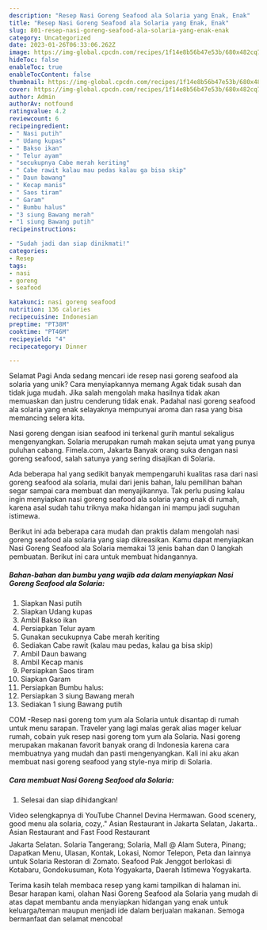 ```yaml
---
description: "Resep Nasi Goreng Seafood ala Solaria yang Enak, Enak"
title: "Resep Nasi Goreng Seafood ala Solaria yang Enak, Enak"
slug: 801-resep-nasi-goreng-seafood-ala-solaria-yang-enak-enak
category: Uncategorized
date: 2023-01-26T06:33:06.262Z
image: https://img-global.cpcdn.com/recipes/1f14e8b56b47e53b/680x482cq70/nasi-goreng-seafood-ala-solaria-foto-resep-utama.jpg
hideToc: false
enableToc: true
enableTocContent: false
thumbnail: https://img-global.cpcdn.com/recipes/1f14e8b56b47e53b/680x482cq70/nasi-goreng-seafood-ala-solaria-foto-resep-utama.jpg
cover: https://img-global.cpcdn.com/recipes/1f14e8b56b47e53b/680x482cq70/nasi-goreng-seafood-ala-solaria-foto-resep-utama.jpg
author: Admin
authorAv: notfound
ratingvalue: 4.2
reviewcount: 6
recipeingredient:
- " Nasi putih"
- " Udang kupas"
- " Bakso ikan"
- " Telur ayam"
- "secukupnya Cabe merah keriting"
- " Cabe rawit kalau mau pedas kalau ga bisa skip"
- " Daun bawang"
- " Kecap manis"
- " Saos tiram"
- " Garam"
- " Bumbu halus"
- "3 siung Bawang merah"
- "1 siung Bawang putih"
recipeinstructions:

- "Sudah jadi dan siap dinikmati!"
categories:
- Resep
tags:
- nasi
- goreng
- seafood

katakunci: nasi goreng seafood 
nutrition: 136 calories
recipecuisine: Indonesian
preptime: "PT38M"
cooktime: "PT46M"
recipeyield: "4"
recipecategory: Dinner

---
```



Selamat Pagi Anda sedang mencari ide resep nasi goreng seafood ala solaria yang unik? Cara menyiapkannya memang Agak tidak susah dan tidak juga mudah. Jika salah mengolah maka hasilnya tidak akan memuaskan dan justru cenderung tidak enak. Padahal nasi goreng seafood ala solaria yang enak selayaknya mempunyai aroma dan rasa yang bisa memancing selera kita.


Nasi goreng dengan isian seafood ini terkenal gurih mantul sekaligus mengenyangkan. Solaria merupakan rumah makan sejuta umat yang punya puluhan cabang. Fimela.com, Jakarta Banyak orang suka dengan nasi goreng seafood, salah satunya yang sering disajikan di Solaria.

Ada beberapa hal yang sedikit banyak mempengaruhi kualitas rasa dari nasi goreng seafood ala solaria, mulai dari jenis bahan, lalu pemilihan bahan segar sampai cara membuat dan menyajikannya. Tak perlu pusing kalau ingin menyiapkan nasi goreng seafood ala solaria yang enak di rumah, karena asal sudah tahu triknya maka hidangan ini mampu jadi suguhan istimewa.


Berikut ini ada beberapa cara mudah dan praktis dalam mengolah nasi goreng seafood ala solaria yang siap dikreasikan. Kamu dapat menyiapkan Nasi Goreng Seafood ala Solaria memakai 13 jenis bahan dan 0 langkah pembuatan. Berikut ini cara untuk membuat hidangannya.

<!--inarticleads1-->

##### Bahan-bahan dan bumbu yang wajib ada dalam menyiapkan Nasi Goreng Seafood ala Solaria:

1. Siapkan  Nasi putih
1. Siapkan  Udang kupas
1. Ambil  Bakso ikan
1. Persiapkan  Telur ayam
1. Gunakan secukupnya Cabe merah keriting
1. Sediakan  Cabe rawit (kalau mau pedas, kalau ga bisa skip)
1. Ambil  Daun bawang
1. Ambil  Kecap manis
1. Persiapkan  Saos tiram
1. Siapkan  Garam
1. Persiapkan  Bumbu halus:
1. Persiapkan 3 siung Bawang merah
1. Sediakan 1 siung Bawang putih


COM -Resep nasi goreng tom yum ala Solaria untuk disantap di rumah untuk menu sarapan. Traveler yang lagi malas gerak alias mager keluar rumah, cobain yuk resep nasi goreng tom yum ala Solaria. Nasi goreng merupakan makanan favorit banyak orang di Indonesia karena cara membuatnya yang mudah dan pasti mengenyangkan. Kali ini aku akan membuat nasi goreng seafood yang style-nya mirip di Solaria. 

<!--inarticleads2-->

##### Cara membuat Nasi Goreng Seafood ala Solaria:


1. Selesai dan siap dihidangkan!

Video selengkapnya di YouTube Channel Devina Hermawan. Good scenery, good menu ala solaria, cozy,.&#34; Asian Restaurant in Jakarta Selatan, Jakarta.. Asian Restaurant and Fast Food Restaurant $$ $$ Jakarta Selatan. Solaria Tangerang; Solaria, Mall @ Alam Sutera, Pinang; Dapatkan Menu, Ulasan, Kontak, Lokasi, Nomor Telepon, Peta dan lainnya untuk Solaria Restoran di Zomato. Seafood Pak Jenggot berlokasi di Kotabaru, Gondokusuman, Kota Yogyakarta, Daerah Istimewa Yogyakarta. 

Terima kasih telah membaca resep yang kami tampilkan di halaman ini. Besar harapan kami, olahan Nasi Goreng Seafood ala Solaria yang mudah di atas dapat membantu anda menyiapkan hidangan yang enak untuk keluarga/teman maupun menjadi ide dalam berjualan makanan. Semoga bermanfaat dan selamat mencoba!
